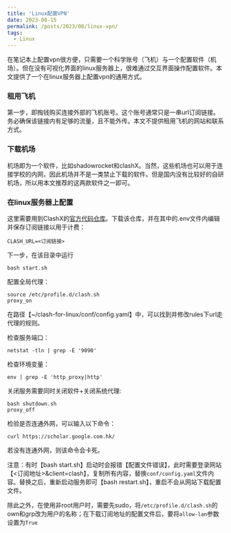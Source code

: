 ```yaml
---
title: 'Linux配置VPN'
date: 2023-08-15
permalink: /posts/2023/08/linux-vpn/
tags:
  - Linux
---
```


在笔记本上配置vpn很方便，只需要一个科学账号（飞机）与一个配置软件（机场）。但在没有可视化界面的linux服务器上，很难通过交互界面操作配置软件。本文提供了一个在linux服务器上配置vpn的通用方式。

### 租用飞机

第一步，即掏钱购买连接外部的飞机账号。这个账号通常只是一串url订阅链接。务必确保该链接内有足够的流量，且不能外传。本文不提供租用飞机的网站和联系方式。

### 下载机场

机场即为一个软件，比如shadowrocket和clashX。当然，这些机场也可以用于连接学校的内网，因此机场并不是一类禁止下载的软件。但是国内没有比较好的自研机场，所以用本文推荐的这两款软件之一即可。

### 在linux服务器上配置

这里需要用到ClashX的[官方代码仓库](https://github.com/wanhebin/clash-for-linux)。下载该仓库，并在其中的.env文件内编辑并保存订阅链接以用于计费：
```shell
CLASH_URL=<订阅链接>
```
下一步，在该目录中运行
```shell
bash start.sh
```
配置全局代理：
```shell
source /etc/profile.d/clash.sh
proxy_on
```

在路径【~/clash-for-linux/conf/config.yaml】中，可以找到并修改rules下url走代理的规则。


检查服务端口：
```shell
netstat -tln | grep -E '9090'
```

检查环境变量：
```shell
env | grep -E 'http_proxy|http'
```

关闭服务需要同时关闭软件+关闭系统代理:
```shell
bash shutdown.sh
proxy_off
```


检验是否连通外网，可以输入以下命令：
```shell
curl https://scholar.google.com.hk/
```
若没有连通外网，则该命令会卡死。

注意：有时【bash start.sh】启动时会报错【配置文件错误】，此时需要登录网站【\<订阅地址\>&client=clash】，复制所有内容，替换```conf/config.yaml```文件内容。替换之后，重新启动服务即可【bash restart.sh】，重启不会从网站下载配置文件。

除此之外，在使用非root用户时，需要先sudo，将```/etc/profile.d/clash.sh```的own和grp改为用户的名称；在下载订阅地址的配置文件后，要将```allow-lan```参数设置为```True```


